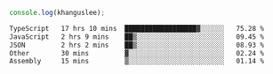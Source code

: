 ```js
console.log(khanguslee);
```

<!--START_SECTION:waka-->

```txt
TypeScript   17 hrs 10 mins  ██████████████████▓░░░░░░   75.28 %
JavaScript   2 hrs 9 mins    ██▒░░░░░░░░░░░░░░░░░░░░░░   09.45 %
JSON         2 hrs 2 mins    ██▒░░░░░░░░░░░░░░░░░░░░░░   08.93 %
Other        30 mins         ▓░░░░░░░░░░░░░░░░░░░░░░░░   02.24 %
Assembly     15 mins         ▒░░░░░░░░░░░░░░░░░░░░░░░░   01.14 %
```

<!--END_SECTION:waka-->

<!--
**khanguslee/khanguslee** is a ✨ _special_ ✨ repository because its `README.md` (this file) appears on your GitHub profile.

Here are some ideas to get you started:

- 🔭 I’m currently working on ...
- 🌱 I’m currently learning ...
- 👯 I’m looking to collaborate on ...
- 🤔 I’m looking for help with ...
- 💬 Ask me about ...
- 📫 How to reach me: ...
- 😄 Pronouns: ...
- ⚡ Fun fact: ...
-->
